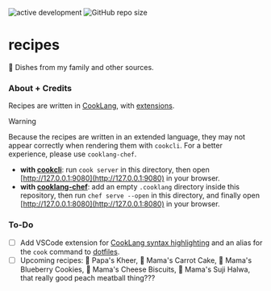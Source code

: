 ![active development](https://img.shields.io/badge/active%20dev-yes-brightgreen.svg)
![GitHub repo size](https://img.shields.io/github/repo-size/simcard0000/recipes.svg)
# recipes
🏺 Dishes from my family and other sources.

### About + Credits
Recipes are written in [CookLang](https://cooklang.org/), with [extensions](https://github.com/cooklang/cooklang-rs/blob/main/extensions.md).
> [!WARNING]
> Because the recipes are written in an extended language, they may not appear correctly when rendering them with `cookcli`. For a better experience, please use `cooklang-chef`.
* **with [cookcli](https://github.com/cooklang/cookcli)**: run `cook server` in this directory, then open [http://127.0.0.1:9080](http://127.0.0.1:9080) in your browser.
* **with [cooklang-chef](https://github.com/Zheoni/cooklang-chef)**: add an empty `.cooklang` directory inside this repository, then run `chef serve --open` in this directory, and finally open [http://127.0.0.1:8080](http://127.0.0.1:8080) in your browser.

### To-Do
- [ ] Add VSCode extension for [CookLang syntax highlighting](https://cooklang.org/docs/syntax-highlighting/) and an alias for the `cook` command to [dotfiles](https://github.com/simcard0000/dotfiles).
- [ ] Upcoming recipes: 🥣 Papa's Kheer, 🍰 Mama's Carrot Cake, 🍪 Mama's Blueberry Cookies, 🥖 Mama's Cheese Biscuits, 🍯 Mama's Suji Halwa, that really good peach meatball thing???
